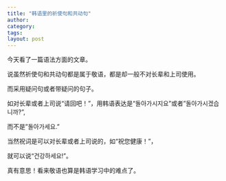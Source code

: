 ```yaml
---
title: "韩语里的祈使句和共动句"
author:
category: 
tags: 
layout: post
---
```

今天看了一篇语法方面的文章。

说虽然祈使句和共动句都是属于敬语，都是却一般不对长辈和上司使用。

而采用疑问句或者带疑问的句子。

如对长辈或者上司说“请回吧！”，用韩语表达是“돌아가시지요”或者”돌아가시겠습니까?”,

而不是”돌아가세요.”

当然祝词是可以对长辈或者上司说的，如“祝您健康！”，

就可以说“건강하세요!”。

真有意思！看来敬语也算是韩语学习中的难点了。

